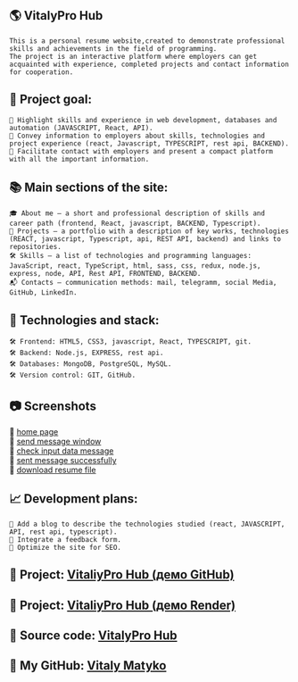 ## 🌎 **VitalyPro Hub**

    This is a personal resume website,created to demonstrate professional skills and achievements in the field of programming.
    The project is an interactive platform where employers can get acquainted with experience, completed projects and contact information for cooperation.

## 🎯 Project goal:

    🔸 Highlight skills and experience in web development, databases and automation (JAVASCRIPT, React, API).
    🔸 Convey information to employers about skills, technologies and project experience (react, Javascript, TYPESCRIPT, rest api, BACKEND).
    🔸 Facilitate contact with employers and present a compact platform with all the important information.

## 📚 Main sections of the site:

    🎓 About me — a short and professional description of skills and career path (frontend, React, javascript, BACKEND, Typescript).
    📂 Projects — a portfolio with a description of key works, technologies (REACT, javascript, Typescript, api, REST API, backend) and links to repositories.
    🛠️ Skills — a list of technologies and programming languages: JavaScript, react, TypeScript, html, sass, css, redux, node.js, express, node, API, Rest API, FRONTEND, BACKEND.
    📬 Contacts — communication methods: mail, telegramm, social Media, GitHub, LinkedIn.

## 🧰 Technologies and stack:

    🛠️ Frontend: HTML5, CSS3, javascript, React, TYPESCRIPT, git.
    🛠️ Backend: Node.js, EXPRESS, rest api.
    🛠️ Databases: MongoDB, PostgreSQL, MySQL.
    🛠️ Version control: GIT, GitHub.

## 📷 Screenshots

🔹 [home page](https://github.com/VitalyMatyko/vitaly-pro-hub/blob/main/public/screenshots/home-page.png)<br>
🔹 [send message window](https://github.com/VitalyMatyko/vitaly-pro-hub/blob/main/public/screenshots/send-message-window.png)<br>
🔹 [check input data message](https://github.com/VitalyMatyko/vitaly-pro-hub/blob/main/public/screenshots/check%20input%20data%20message.png)<br>
🔹 [sent message successfully](https://github.com/VitalyMatyko/vitaly-pro-hub/blob/main/public/screenshots/sent%20message%20succssfully.png)<br>
🔹 [download resume file](https://github.com/VitalyMatyko/vitaly-pro-hub/blob/main/public/screenshots/download%20resume%20file.png)<br>

## 📈 Development plans:

    📌 Add a blog to describe the technologies studied (react, JAVASCRIPT, API, rest api, typescript).
    📌 Integrate a feedback form.
    📌 Optimize the site for SEO.

## 🔗 Project: [VitaliyPro Hub (демо GitHub)](https://vitalymatyko.github.io/vitaly-pro-hub/)

## 🔗 Project: [VitaliyPro Hub (демо Render)](https://vitaly-pro-hub-client.onrender.com/vitaly-pro-hub)

## 🔗 Source code: [VitalyPro Hub](https://github.com/VitalyMatyko/vitaly-portfolio-site)

## 🚀 My GitHub: [Vitaly Matyko](https://github.com/VitalyMatyko)
